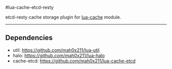 #lua-cache-etcd-resty

etcd-resty cache storage plugin for [lua-cache](https://github.com/mah0x211/lua-cache) module.

---

## Dependencies

- util: https://github.com/mah0x211/lua-util
- halo: https://github.com/mah0x211/lua-halo
- cache-etcd: https://github.com/mah0x211/lua-cache-etcd


